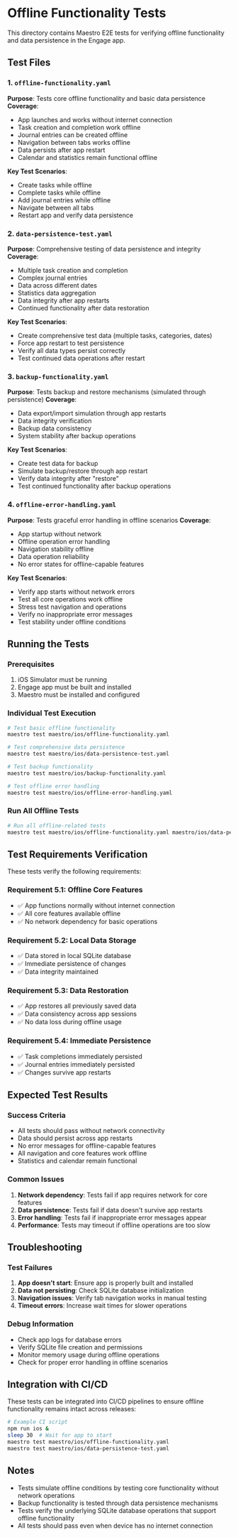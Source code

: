 # Offline Functionality Tests

This directory contains Maestro E2E tests for verifying offline functionality and data persistence in the Engage app.

## Test Files

### 1. `offline-functionality.yaml`

**Purpose**: Tests core offline functionality and basic data persistence
**Coverage**:

- App launches and works without internet connection
- Task creation and completion work offline
- Journal entries can be created offline
- Navigation between tabs works offline
- Data persists after app restart
- Calendar and statistics remain functional offline

**Key Test Scenarios**:

- Create tasks while offline
- Complete tasks while offline
- Add journal entries while offline
- Navigate between all tabs
- Restart app and verify data persistence

### 2. `data-persistence-test.yaml`

**Purpose**: Comprehensive testing of data persistence and integrity
**Coverage**:

- Multiple task creation and completion
- Complex journal entries
- Data across different dates
- Statistics data aggregation
- Data integrity after app restarts
- Continued functionality after data restoration

**Key Test Scenarios**:

- Create comprehensive test data (multiple tasks, categories, dates)
- Force app restart to test persistence
- Verify all data types persist correctly
- Test continued data operations after restart

### 3. `backup-functionality.yaml`

**Purpose**: Tests backup and restore mechanisms (simulated through persistence)
**Coverage**:

- Data export/import simulation through app restarts
- Data integrity verification
- Backup data consistency
- System stability after backup operations

**Key Test Scenarios**:

- Create test data for backup
- Simulate backup/restore through app restart
- Verify data integrity after "restore"
- Test continued functionality after backup operations

### 4. `offline-error-handling.yaml`

**Purpose**: Tests graceful error handling in offline scenarios
**Coverage**:

- App startup without network
- Offline operation error handling
- Navigation stability offline
- Data operation reliability
- No error states for offline-capable features

**Key Test Scenarios**:

- Verify app starts without network errors
- Test all core operations work offline
- Stress test navigation and operations
- Verify no inappropriate error messages
- Test stability under offline conditions

## Running the Tests

### Prerequisites

1. iOS Simulator must be running
2. Engage app must be built and installed
3. Maestro must be installed and configured

### Individual Test Execution

```bash
# Test basic offline functionality
maestro test maestro/ios/offline-functionality.yaml

# Test comprehensive data persistence
maestro test maestro/ios/data-persistence-test.yaml

# Test backup functionality
maestro test maestro/ios/backup-functionality.yaml

# Test offline error handling
maestro test maestro/ios/offline-error-handling.yaml
```

### Run All Offline Tests

```bash
# Run all offline-related tests
maestro test maestro/ios/offline-functionality.yaml maestro/ios/data-persistence-test.yaml maestro/ios/backup-functionality.yaml maestro/ios/offline-error-handling.yaml
```

## Test Requirements Verification

These tests verify the following requirements:

### Requirement 5.1: Offline Core Features

- ✅ App functions normally without internet connection
- ✅ All core features available offline
- ✅ No network dependency for basic operations

### Requirement 5.2: Local Data Storage

- ✅ Data stored in local SQLite database
- ✅ Immediate persistence of changes
- ✅ Data integrity maintained

### Requirement 5.3: Data Restoration

- ✅ App restores all previously saved data
- ✅ Data consistency across app sessions
- ✅ No data loss during offline usage

### Requirement 5.4: Immediate Persistence

- ✅ Task completions immediately persisted
- ✅ Journal entries immediately persisted
- ✅ Changes survive app restarts

## Expected Test Results

### Success Criteria

- All tests should pass without network connectivity
- Data should persist across app restarts
- No error messages for offline-capable features
- All navigation and core features work offline
- Statistics and calendar remain functional

### Common Issues

1. **Network dependency**: Tests fail if app requires network for core features
2. **Data persistence**: Tests fail if data doesn't survive app restarts
3. **Error handling**: Tests fail if inappropriate error messages appear
4. **Performance**: Tests may timeout if offline operations are too slow

## Troubleshooting

### Test Failures

1. **App doesn't start**: Ensure app is properly built and installed
2. **Data not persisting**: Check SQLite database initialization
3. **Navigation issues**: Verify tab navigation works in manual testing
4. **Timeout errors**: Increase wait times for slower operations

### Debug Information

- Check app logs for database errors
- Verify SQLite file creation and permissions
- Monitor memory usage during offline operations
- Check for proper error handling in offline scenarios

## Integration with CI/CD

These tests can be integrated into CI/CD pipelines to ensure offline functionality remains intact across releases:

```bash
# Example CI script
npm run ios &
sleep 30  # Wait for app to start
maestro test maestro/ios/offline-functionality.yaml
maestro test maestro/ios/data-persistence-test.yaml
```

## Notes

- Tests simulate offline conditions by testing core functionality without network operations
- Backup functionality is tested through data persistence mechanisms
- Tests verify the underlying SQLite database operations that support offline functionality
- All tests should pass even when device has no internet connection
